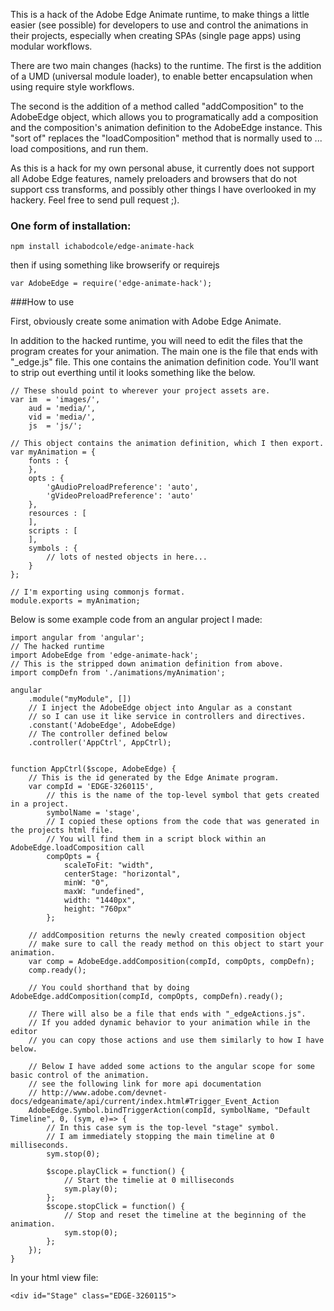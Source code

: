 This is a hack of the Adobe Edge Animate runtime, to make things a little easier (see possible) for developers to use and control the animations in their projects, especially when creating SPAs (single page apps) using modular workflows.

There are two main changes (hacks) to the runtime.
The first is the addition of a UMD (universal module loader), to enable better encapsulation when using require style workflows.

The second is the addition of a method called "addComposition" to the AdobeEdge object, which allows you to programatically add a composition and the composition's animation definition to the AdobeEdge instance. This "sort of" replaces the "loadComposition" method that is normally used to ... load compositions, and run them.

As this is a hack for my own personal abuse, it currently does not support all Adobe Edge features, namely preloaders and browsers that do not support css transforms, and possibly other things I have overlooked in my hackery. Feel free to send pull request ;).

### One form of installation:
    npm install ichabodcole/edge-animate-hack

then if using something like browserify or requirejs

    var AdobeEdge = require('edge-animate-hack');

###How to use

First, obviously create some animation with Adobe Edge Animate.

In addition to the hacked runtime, you will need to edit the files that the program creates for your animation.
The main one is the file that ends with "_edge.js" file. This one contains the animation definition code.
You'll want to strip out everthing until it looks something like the below.

    // These should point to wherever your project assets are.
    var im  = 'images/',
        aud = 'media/',
        vid = 'media/',
        js  = 'js/';

    // This object contains the animation definition, which I then export.
    var myAnimation = {
        fonts : {
        },
        opts : {
            'gAudioPreloadPreference': 'auto',
            'gVideoPreloadPreference': 'auto'
        },
        resources : [
        ],
        scripts : [
        ],
        symbols : {
            // lots of nested objects in here...
        }
    };

    // I'm exporting using commonjs format.
    module.exports = myAnimation;


 Below is some example code from an angular project I made:

    import angular from 'angular';
    // The hacked runtime
    import AdobeEdge from 'edge-animate-hack';
    // This is the stripped down animation definition from above.
    import compDefn from './animations/myAnimation';

    angular
        .module("myModule", [])
        // I inject the AdobeEdge object into Angular as a constant
        // so I can use it like service in controllers and directives.
        .constant('AdobeEdge', AdobeEdge)
        // The controller defined below
        .controller('AppCtrl', AppCtrl);


    function AppCtrl($scope, AdobeEdge) {
        // This is the id generated by the Edge Animate program.
        var compId = 'EDGE-3260115',
            // this is the name of the top-level symbol that gets created in a project.
            symbolName = 'stage',
            // I copied these options from the code that was generated in the projects html file.
            // You will find them in a script block within an AdobeEdge.loadComposition call
            compOpts = {
                scaleToFit: "width",
                centerStage: "horizontal",
                minW: "0",
                maxW: "undefined",
                width: "1440px",
                height: "760px"
            };

        // addComposition returns the newly created composition object
        // make sure to call the ready method on this object to start your animation.
        var comp = AdobeEdge.addComposition(compId, compOpts, compDefn);
        comp.ready();

        // You could shorthand that by doing AdobeEdge.addComposition(compId, compOpts, compDefn).ready();

        // There will also be a file that ends with "_edgeActions.js".
        // If you added dynamic behavior to your animation while in the editor
        // you can copy those actions and use them similarly to how I have below.

        // Below I have added some actions to the angular scope for some basic control of the animation.
        // see the following link for more api documentation
        // http://www.adobe.com/devnet-docs/edgeanimate/api/current/index.html#Trigger_Event_Action
        AdobeEdge.Symbol.bindTriggerAction(compId, symbolName, "Default Timeline", 0, (sym, e)=> {
            // In this case sym is the top-level "stage" symbol.
            // I am immediately stopping the main timeline at 0 milliseconds.
            sym.stop(0);

            $scope.playClick = function() {
                // Start the timelie at 0 milliseconds
                sym.play(0);
            };
            $scope.stopClick = function() {
                // Stop and reset the timeline at the beginning of the animation.
                sym.stop(0);
            };
        });
    }

 In your html view file:

    <div id="Stage" class="EDGE-3260115">
